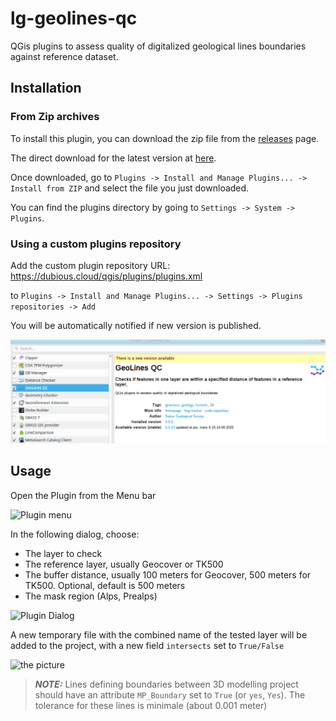 # lg-geolines-qc
QGis plugins to assess quality of digitalized geological lines boundaries against reference dataset.


## Installation

### From Zip archives

To install this plugin, you can download the zip file from the [releases](https://github.com/procrastinatio/lg-geolines-qc/releases) page.

The direct download for the latest version at [here](https://github.com/procrastinatio/lg-geolines-qc/releases/latest).

Once downloaded, go to  `Plugins -> Install and Manage Plugins... -> Install from ZIP`  and select the file
you just downloaded.

You can find the plugins directory by going to `Settings -> System -> Plugins`.

### Using a custom plugins repository

Add the custom plugin repository URL:
    https://dubious.cloud/qgis/plugins/plugins.xml

to
    `Plugins -> Install and Manage Plugins... -> Settings -> Plugins repositories -> Add`

You will be automatically notified if new version is published.

![New version notification](assets/New-Version-Notification.png)

## Usage

Open the Plugin from the Menu bar

![Plugin menu](assets/Menu-Plugin.png)

In the following dialog, choose:
* The layer to check
* The reference layer, usually Geocover or TK500
* The buffer distance, usually 100 meters for Geocover, 500 meters for TK500. Optional, default is 500 meters
* The mask region (Alps, Prealps)

![Plugin Dialog](assets/Plugin-Dialog.png)

A new temporary file with the combined name of the tested layer will be added to the project,
with a new field `intersects` set to `True/False`

![the picture](assets/Results.png)

> **_NOTE:_**  Lines defining boundaries between 3D modelling project should have an attribute `MP_Boundary` set
to `True` (or `yes`, `Yes`). The tolerance for these lines is minimale (about 0.001 meter)